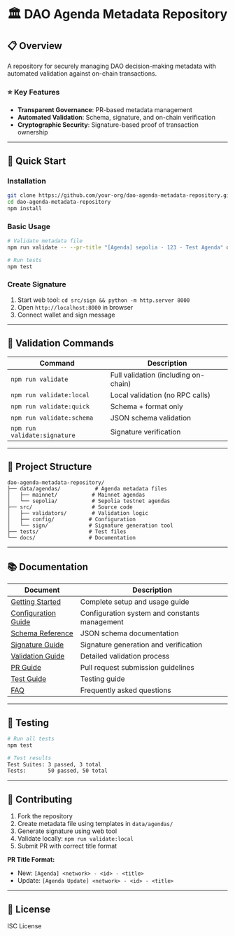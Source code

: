 # 🏛️ DAO Agenda Metadata Repository

## 📋 Overview

A repository for securely managing DAO decision-making metadata with automated validation against on-chain transactions.

### ⭐ Key Features
- **Transparent Governance**: PR-based metadata management
- **Automated Validation**: Schema, signature, and on-chain verification
- **Cryptographic Security**: Signature-based proof of transaction ownership

---

## 🚀 Quick Start

### Installation
```bash
git clone https://github.com/your-org/dao-agenda-metadata-repository.git
cd dao-agenda-metadata-repository
npm install
```

### Basic Usage
```bash
# Validate metadata file
npm run validate -- --pr-title "[Agenda] sepolia - 123 - Test Agenda" data/agendas/sepolia/agenda-123.json

# Run tests
npm test
```

### Create Signature
1. Start web tool: `cd src/sign && python -m http.server 8000`
2. Open `http://localhost:8000` in browser
3. Connect wallet and sign message

---

## 📝 Validation Commands

| Command | Description |
|---------|-------------|
| `npm run validate` | Full validation (including on-chain) |
| `npm run validate:local` | Local validation (no RPC calls) |
| `npm run validate:quick` | Schema + format only |
| `npm run validate:schema` | JSON schema validation |
| `npm run validate:signature` | Signature verification |

---

## 📁 Project Structure

```
dao-agenda-metadata-repository/
├── data/agendas/           # Agenda metadata files
│   ├── mainnet/           # Mainnet agendas
│   └── sepolia/           # Sepolia testnet agendas
├── src/                   # Source code
│   ├── validators/        # Validation logic
│   ├── config/           # Configuration
│   └── sign/             # Signature generation tool
├── tests/                # Test files
└── docs/                 # Documentation
```

---

## 📚 Documentation

| Document | Description |
|----------|-------------|
| [Getting Started](docs/getting-started.md) | Complete setup and usage guide |
| [Configuration Guide](docs/configuration-guide.md) | Configuration system and constants management |
| [Schema Reference](docs/schema-reference.md) | JSON schema documentation |
| [Signature Guide](docs/signature-guide.md) | Signature generation and verification |
| [Validation Guide](docs/validation-guide.md) | Detailed validation process |
| [PR Guide](docs/pr-guide.md) | Pull request submission guidelines |
| [Test Guide](docs/test-guide.md) | Testing guide |
| [FAQ](docs/faq.md) | Frequently asked questions |

---

## 🧪 Testing

```bash
# Run all tests
npm test

# Test results
Test Suites: 3 passed, 3 total
Tests:       50 passed, 50 total
```

---

## 🤝 Contributing

1. Fork the repository
2. Create metadata file using templates in `data/agendas/`
3. Generate signature using web tool
4. Validate locally: `npm run validate:local`
5. Submit PR with correct title format

**PR Title Format:**
- New: `[Agenda] <network> - <id> - <title>`
- Update: `[Agenda Update] <network> - <id> - <title>`

---

## 📄 License

ISC License

